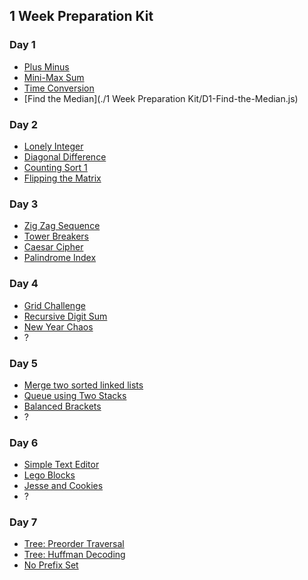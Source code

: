 ## 1 Week Preparation Kit
### Day 1
* [Plus Minus]()
* [Mini-Max Sum]()
* [Time Conversion]()
* [Find the Median](./1 Week Preparation Kit/D1-Find-the-Median.js)

### Day 2
* [Lonely Integer]()
* [Diagonal Difference]()
* [Counting Sort 1]()
* [Flipping the Matrix]()

### Day 3
* [Zig Zag Sequence]()
* [Tower Breakers]()
* [Caesar Cipher]()
* [Palindrome Index]()
  
### Day 4
* [Grid Challenge]()
* [Recursive Digit Sum]()
* [New Year Chaos]()
* ?
  
### Day 5
* [Merge two sorted linked lists]()
* [Queue using Two Stacks]()
* [Balanced Brackets]()
* ?

### Day 6
* [Simple Text Editor]()
* [Lego Blocks]()
* [Jesse and Cookies]()
* ?

### Day 7
* [Tree: Preorder Traversal]()
* [Tree: Huffman Decoding]()
* [No Prefix Set]()
  



